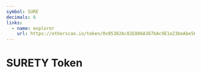```yaml
---
symbol: SURE
decimals: 6
links:
  - name: explorer
    url: https://etherscan.io/token/0x95382Ac82E886A367bAc9E1e23beAbe569bCfeD8
---
```


# SURETY Token
